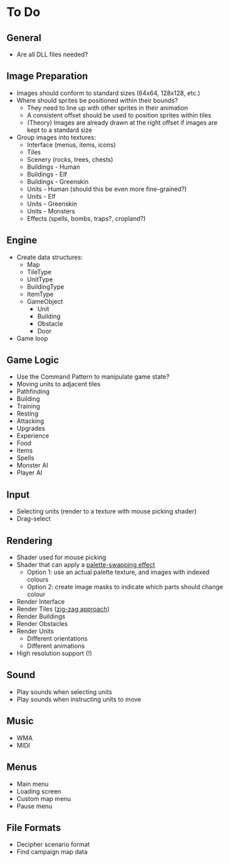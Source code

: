 # To Do

## General

 - Are all DLL files needed?

## Image Preparation

 - Images should conform to standard sizes (64x64, 128x128, etc.)
 - Where should sprites be positioned within their bounds?
    - They need to line up with other sprites in their animation
    - A consistent offset should be used to position sprites within tiles
    - (Theory) Images are already drawn at the right offset if images are kept to a standard size
 - Group images into textures:
    - Interface (menus, items, icons)
    - Tiles
    - Scenery (rocks, trees, chests)
    - Buildings - Human
    - Buildings - Elf
    - Buildings - Greenskin
    - Units - Human (should this be even more fine-grained?)
    - Units - Elf
    - Units - Greenskin
    - Units - Monsters
    - Effects (spells, bombs, traps?, cropland?)

## Engine

 - Create data structures:
    - Map
    - TileType
    - UnitType
    - BuildingType
    - ItemType
    - GameObject
        - Unit
        - Building
        - Obstacle
        - Door
 - Game loop

## Game Logic

 - Use the Command Pattern to manipulate game state?
 - Moving units to adjacent tiles
 - Pathfinding
 - Building
 - Training
 - Resting
 - Attacking
 - Upgrades
 - Experience
 - Food
 - Items
 - Spells
 - Monster AI
 - Player AI

## Input

 - Selecting units (render to a texture with mouse picking shader)
 - Drag-select

## Rendering

 - Shader used for mouse picking
 - Shader that can apply a [palette-swapping effect](https://gamedev.stackexchange.com/questions/43294/creating-a-retro-style-palette-swapping-effect-in-opengl)
    - Option 1: use an actual palette texture, and images with indexed colours
    - Option 2: create image masks to indicate which parts should change colour
 - Render Interface
 - Render Tiles ([zig-zag approach](/docs/MECHANICS.md))
 - Render Buildings
 - Render Obstacles
 - Render Units
    - Different orientations
    - Different animations
 - High resolution support (!)

## Sound

 - Play sounds when selecting units
 - Play sounds when instructing units to move

## Music

 - WMA
 - MIDI

## Menus

 - Main menu
 - Loading screen
 - Custom map menu
 - Pause menu

## File Formats

 - Decipher scenario format
 - Find campaign map data
